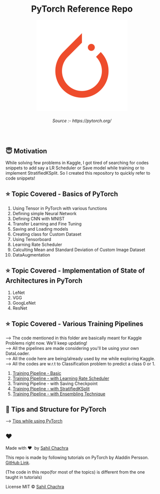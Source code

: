 <h1 align="center">PyTorch Reference Repo</h1>

<div align= "center">
  <img src="https://github.com/SahilChachra/PyTorch-Reference/blob/main/assests/pytorch-logo.png">
    <h6>Source :- https://pytorch.org/</h6>
</div>

&nbsp;&nbsp;&nbsp;&nbsp;&nbsp;&nbsp;&nbsp;&nbsp;&nbsp;&nbsp;&nbsp;&nbsp;&nbsp;&nbsp;&nbsp;&nbsp;&nbsp;&nbsp;&nbsp;&nbsp;&nbsp;&nbsp;&nbsp;&nbsp;&nbsp;&nbsp;&nbsp;&nbsp;&nbsp;&nbsp;&nbsp;&nbsp;&nbsp;&nbsp;&nbsp;

## :innocent: Motivation

While solving few problems in Kaggle, I got tired of searching for codes snippets to add say a LR Scheduler or Save model while training or to implement StratifiedKSplit. So I created this repository to quickly refer to code snippets!

## :star: Topic Covered - Basics of PyTorch
<ol>
    <li>Using Tensor in PyTorch with various functions</li>
    <li>Defining simple Neural Network</li>
    <li>Defining CNN with MNIST</li>
    <li>Transfer Learning and Fine Tuning</li>
    <li>Saving and Loading models</li>
    <li>Creating class for Custom Dataset</li>
    <li>Using Tensorboard</li>
    <li>Learning Rate Scheduler</li>
    <li>Calculting Mean and Standard Deviation of Custom Image Dataset</li>
    <li>DataAugmentation </li>
</ol>

## :star: Topic Covered - Implementation of State of Architectures in PyTorch
<ol>
    <li>LeNet</li>
    <li>VGG</li>
    <li>GoogLeNet</li>
    <li>ResNet</li>
</ol>

## :star: Topic Covered - Various Training Pipelines
--> The code mentioned in this folder are basically meant for Kaggle Problems right now. We'll keep updating!<br>
--> All the pipelines are made considering you'll be using your own DataLoader.<br>
--> All the code here are being/already used by me while exploring Kaggle.<br>
--> All the codes are w.r.t to Classification problem to predict a class 0 or 1.<br>

1. [Training Pipeline - Basic](https://github.com/SahilChachra/PyTorch-Reference/blob/main/Training%20Pipelines/Training_Pipeline_Basic.py)<br>
2. [Training Pipeline - with Learning Rate Scheduler](https://github.com/SahilChachra/PyTorch-Reference/blob/main/Training%20Pipelines/Training_Pipeline_LRScheduler.py) <br>
3. Training Pipeline - with Saving Checkpoint<br>
4. [Training Pipeline - with StratifiedKSplit](https://github.com/SahilChachra/PyTorch-Reference/blob/main/Training%20Pipelines/Training_Pipeline_StratifiedKSplit.py) <br>
5. [Training Pipeline - with Ensembling Technique](https://github.com/SahilChachra/PyTorch-Reference/blob/main/Training%20Pipelines/Training_Pipeline_Ensembling.py) <br>

## :eyes: Tips and Structure for PyTorch
--> [Tips while using PyTorch](https://github.com/SahilChachra/PyTorch-Reference/blob/main/PyTorch_BasicStruct_TrainModel.txt) <br>

## :heart:
Made with :heart:&nbsp;  by [Sahil Chachra](https://github.com/SahilChachra)

This repo is made by following tutorials on PyTorch by Aladdin Persson. [GitHub Link](https://github.com/aladdinpersson).

(The code in this repo(for most of the topics) is different from the one taught in tutorials)

 License
MIT © [Sahil Chachra]()

